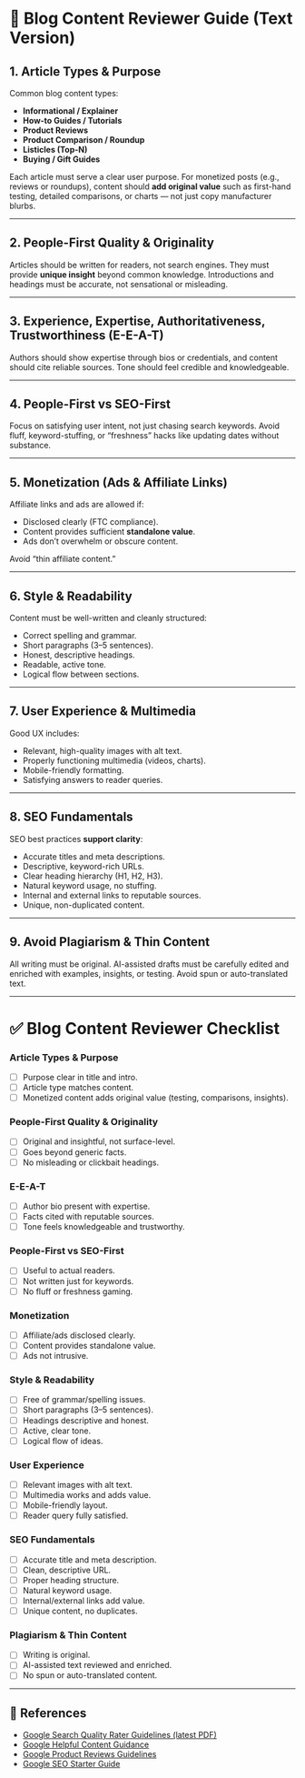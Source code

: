 # 📘 Blog Content Reviewer Guide (Text Version)

## 1. Article Types & Purpose
Common blog content types:  
- **Informational / Explainer**  
- **How-to Guides / Tutorials**  
- **Product Reviews**  
- **Product Comparison / Roundup**  
- **Listicles (Top-N)**  
- **Buying / Gift Guides**  

Each article must serve a clear user purpose. For monetized posts (e.g., reviews or roundups), content should **add original value** such as first-hand testing, detailed comparisons, or charts — not just copy manufacturer blurbs.  

---

## 2. People-First Quality & Originality
Articles should be written for readers, not search engines. They must provide **unique insight** beyond common knowledge. Introductions and headings must be accurate, not sensational or misleading.  

---

## 3. Experience, Expertise, Authoritativeness, Trustworthiness (E-E-A-T)
Authors should show expertise through bios or credentials, and content should cite reliable sources. Tone should feel credible and knowledgeable.  

---

## 4. People-First vs SEO-First
Focus on satisfying user intent, not just chasing search keywords. Avoid fluff, keyword-stuffing, or “freshness” hacks like updating dates without substance.  

---

## 5. Monetization (Ads & Affiliate Links)
Affiliate links and ads are allowed if:  
- Disclosed clearly (FTC compliance).  
- Content provides sufficient **standalone value**.  
- Ads don’t overwhelm or obscure content.  

Avoid “thin affiliate content.”  

---

## 6. Style & Readability
Content must be well-written and cleanly structured:  
- Correct spelling and grammar.  
- Short paragraphs (3–5 sentences).  
- Honest, descriptive headings.  
- Readable, active tone.  
- Logical flow between sections.  

---

## 7. User Experience & Multimedia
Good UX includes:  
- Relevant, high-quality images with alt text.  
- Properly functioning multimedia (videos, charts).  
- Mobile-friendly formatting.  
- Satisfying answers to reader queries.  

---

## 8. SEO Fundamentals
SEO best practices **support clarity**:  
- Accurate titles and meta descriptions.  
- Descriptive, keyword-rich URLs.  
- Clear heading hierarchy (H1, H2, H3).  
- Natural keyword usage, no stuffing.  
- Internal and external links to reputable sources.  
- Unique, non-duplicated content.  

---

## 9. Avoid Plagiarism & Thin Content
All writing must be original. AI-assisted drafts must be carefully edited and enriched with examples, insights, or testing. Avoid spun or auto-translated text.  

---

# ✅ Blog Content Reviewer Checklist

### Article Types & Purpose
- [ ] Purpose clear in title and intro.  
- [ ] Article type matches content.  
- [ ] Monetized content adds original value (testing, comparisons, insights).  

### People-First Quality & Originality
- [ ] Original and insightful, not surface-level.  
- [ ] Goes beyond generic facts.  
- [ ] No misleading or clickbait headings.  

### E-E-A-T
- [ ] Author bio present with expertise.  
- [ ] Facts cited with reputable sources.  
- [ ] Tone feels knowledgeable and trustworthy.  

### People-First vs SEO-First
- [ ] Useful to actual readers.  
- [ ] Not written just for keywords.  
- [ ] No fluff or freshness gaming.  

### Monetization
- [ ] Affiliate/ads disclosed clearly.  
- [ ] Content provides standalone value.  
- [ ] Ads not intrusive.  

### Style & Readability
- [ ] Free of grammar/spelling issues.  
- [ ] Short paragraphs (3–5 sentences).  
- [ ] Headings descriptive and honest.  
- [ ] Active, clear tone.  
- [ ] Logical flow of ideas.  

### User Experience
- [ ] Relevant images with alt text.  
- [ ] Multimedia works and adds value.  
- [ ] Mobile-friendly layout.  
- [ ] Reader query fully satisfied.  

### SEO Fundamentals
- [ ] Accurate title and meta description.  
- [ ] Clean, descriptive URL.  
- [ ] Proper heading structure.  
- [ ] Natural keyword usage.  
- [ ] Internal/external links add value.  
- [ ] Unique content, no duplicates.  

### Plagiarism & Thin Content
- [ ] Writing is original.  
- [ ] AI-assisted text reviewed and enriched.  
- [ ] No spun or auto-translated content.  

---

## 🔗 References
- [Google Search Quality Rater Guidelines (latest PDF)](https://developers.google.com/search/blog/2022/08/helpful-content-update)  
- [Google Helpful Content Guidance](https://developers.google.com/search/blog/2023/09/helpful-content-system)  
- [Google Product Reviews Guidelines](https://developers.google.com/search/blog/2021/04/product-reviews-update)  
- [Google SEO Starter Guide](https://developers.google.com/search/docs/fundamentals/seo-starter-guide)  
